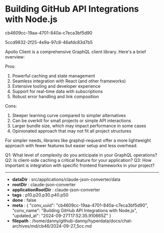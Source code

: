 # Building GitHub API Integrations with Node.js

cb4609cc-19aa-4701-840a-c7eca3bf5d90

5ccd9832-2f25-4e9a-97c8-46afdc83d7b5

 Apollo Client is a comprehensive GraphQL client library. Here's a brief overview:

Pros:
1. Powerful caching and state management
2. Seamless integration with React (and other frameworks)
3. Extensive tooling and developer experience
4. Support for real-time data with subscriptions
5. Robust error handling and link composition

Cons:
1. Steeper learning curve compared to simpler alternatives
2. Can be overkill for small projects or simple API interactions
3. Larger bundle size, which may impact performance in some cases
4. Opinionated approach that may not fit all project structures

For simpler needs, libraries like graphql-request offer a more lightweight approach with fewer features but easier setup and less overhead.

Q1: What level of complexity do you anticipate in your GraphQL operations?
Q2: Is client-side caching a critical feature for your application?
Q3: How important is integration with specific frontend frameworks in your project?

---

* **dataDir** : src/applications/claude-json-converter/data
* **rootDir** : claude-json-converter
* **applicationRootDir** : claude-json-converter
* **tags** : p10.p20.p30.p40.p50
* **done** : false
* **meta** : {
  "conv_uuid": "cb4609cc-19aa-4701-840a-c7eca3bf5d90",
  "conv_name": "Building GitHub API Integrations with Node.js",
  "updated_at": "2024-09-27T17:52:35.910665Z"
}
* **filepath** : /home/danny/github-danny/hyperdata/docs/chat-archives/md/cb46/2024-09-27_5cc.md
